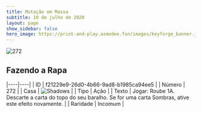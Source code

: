 ```yaml
---
title: Mutação em Massa
subtitle: 10 de julho de 2020
layout: page
show_sidebar: false
hero_image: https://print-and-play.asmodee.fun/images/keyforge_banner.jpg
---
```


![272](https://cdn.keyforgegame.com/media/card_front/pt/479_272_G684FH42RWJR_pt.png)

## Fazendo a Rapa

|----|----|
| ID | f21229e9-26d0-4b66-9ad8-b1985ca94ee5 |
| Número | 272 |
| Casa | ![Shadows](https://archonarcana.com/images/thumb/e/ee/Shadows.png/22px-Shadows.png "Sombras") |
| Tipo | Ação |
| Texto | Jogar: Roube 1A. Descarte a carta do topo do seu baralho. Se for uma carta Sombras, ative este efeito novamente. |
| Raridade | Incomum |

